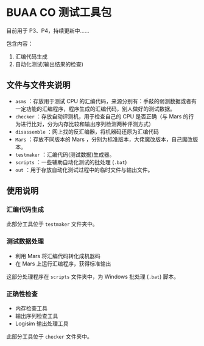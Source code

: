 # BUAA CO 测试工具包

目前用于 P3、P4，持续更新中......

包含内容：
1. 汇编代码生成
2. 自动化测试(输出结果的检查)

## 文件与文件夹说明

- `asms` ：存放用于测试 CPU 的汇编代码，来源分别有：手敲的弱测数据或者有一定功能的汇编程序，程序生成的汇编代码，别人做好的测试数据。
- `checker` ：存放自动评测机，用于检查自己的 CPU 是否正确（与 Mars 的行为进行比对，分为内存比较和输出序列检测两种评测方式）
- `disassemble` ：网上找的反汇编器，将机器码还原为汇编代码
- `Mars` ：存放不同版本的 Mars ，分别为标准版本，大佬魔改版本，自己魔改版本。
- `testmaker` ：汇编代码(测试数据)生成器。
- `scripts` ：一些辅助自动化测试的批处理 (`.bat`) 
- `out` ：用于存放自动化测试过程中的临时文件与输出文件。

## 使用说明

### 汇编代码生成

此部分工具位于 `testmaker` 文件夹中。

### 测试数据处理
- 利用 Mars 将汇编代码转化成机器码
- 在 Mars 上运行汇编程序，获得标准输出

这部分处理程序在 `scripts` 文件夹中，为 Windows 批处理 (`.bat`) 脚本。


### 正确性检查
- 内存检查工具
- 输出序列检查工具
- Logisim 输出处理工具

此部分工具位于 `checker` 文件夹中。

